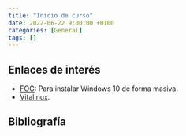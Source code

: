 ```yaml
---
title: "Inicio de curso"
date: 2022-06-22 9:00:00 +0100
categories: [General]
tags: []
---
```



## Enlaces de interés

- [FOG](https://www.bujarra.com/instalando-fog/): Para instalar Windows 10 de forma masiva.
- [Vitalinux](https://wiki.vitalinux.educa.aragon.es/index.php/P%C3%A1gina_principal).


## Bibliografía